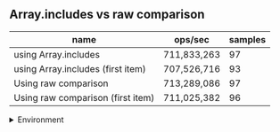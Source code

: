 ## Array.includes vs raw comparison

|name|ops/sec|samples|
|-|-|-|
|using Array.includes|711,833,263|97|
|using Array.includes (first item)|707,526,716|93|
|Using raw comparison|713,289,086|97|
|Using raw comparison (first item)|711,025,382|96|


<details>
<summary>Environment</summary>

* __Machine:__ linux x64 | 2 vCPUs | 6.8GB Mem
* __Run:__ Tue Oct 10 2023 20:56:33 GMT+0000 (Coordinated Universal Time)
</details>

<!--
{"environment":{"platform":"linux","arch":"x64","cpus":2,"totalMemory":6.759757995605469},"benchmarks":"[{\"timeStamp\":1696971377249,\"currentTarget\":{\"0\":{\"name\":\"using Array.includes\",\"options\":{\"async\":false,\"defer\":false,\"delay\":0.005,\"initCount\":1,\"maxTime\":5,\"minSamples\":5,\"minTime\":0.05},\"async\":false,\"defer\":false,\"delay\":0.005,\"initCount\":1,\"maxTime\":5,\"minSamples\":5,\"minTime\":0.05,\"id\":1,\"stats\":{\"moe\":2.7387790373861064e-12,\"rme\":0.19495540181044133,\"sem\":1.39733624356434e-12,\"deviation\":1.3762165964161112e-11,\"mean\":1.4048233657301125e-9,\"sample\":[1.409218005340921e-9,1.394622671756589e-9,1.390132881954268e-9,1.3968661766471606e-9,1.3885156718637645e-9,1.4009724901684995e-9,1.390932689653634e-9,1.4022046137007463e-9,1.4356929165883558e-9,1.3914960000384051e-9,1.3954697524384055e-9,1.3877026179586514e-9,1.4033284595422851e-9,1.3946677704960276e-9,1.4168980517258234e-9,1.4400079573835439e-9,1.4720255206798596e-9,1.4315720652548738e-9,1.4251230493262044e-9,1.4008115720935592e-9,1.3966268974159897e-9,1.4148529020377433e-9,1.4213352171024585e-9,1.396818395197532e-9,1.4128881975124935e-9,1.399807020406904e-9,1.393294181134147e-9,1.411939172135194e-9,1.3970181900138054e-9,1.4027318500214682e-9,1.400592325031979e-9,1.3918928147429483e-9,1.4087146780454995e-9,1.3947676679041643e-9,1.4092641137902516e-9,1.399568376598577e-9,1.3920315611431383e-9,1.4089588717098338e-9,1.3979200416150402e-9,1.3917790426947925e-9,1.4315665153988664e-9,1.3914987749664088e-9,1.4001233621993368e-9,1.4012167115821137e-9,1.3939573889270549e-9,1.4017578225428547e-9,1.4140037463193009e-9,1.390927139797626e-9,1.3999263423110671e-9,1.3944457762557236e-9,1.3982336084794698e-9,1.4022850588635765e-9,1.4010252415498517e-9,1.412563558685329e-9,1.3940295370551537e-9,1.3994240803423795e-9,1.412161194124778e-9,1.3925754470318828e-9,1.3943653033436133e-9,1.4247734083977256e-9,1.3964604294850418e-9,1.4121389669514676e-9,1.4036836503267715e-9,1.3934495771023596e-9,1.4104006688020478e-9,1.4131117457124795e-9,1.413533534769057e-9,1.4025141291702902e-9,1.3962260035672811e-9,1.4107724536559967e-9,1.4002747067726641e-9,1.392976507376272e-9,1.4049921676269628e-9,1.4077366269212803e-9,1.407686678217212e-9,1.3968170909813702e-9,1.4058690726254434e-9,1.4021644882418115e-9,1.4098539247374591e-9,1.396073382527072e-9,1.3939949614522264e-9,1.4105088077463557e-9,1.394389001228766e-9,1.3948801634854384e-9,1.4474104385743186e-9,1.3947636165092788e-9,1.4080557436417173e-9,1.3984127023328348e-9,1.3913947984141066e-9,1.4076478292251587e-9,1.3981296596764472e-9,1.4154482628409586e-9,1.4026861469572455e-9,1.4033271830754031e-9,1.4281909542286448e-9,1.4165083130876899e-9,1.4234596187343271e-9],\"variance\":1.8939721202511455e-22},\"times\":{\"cycle\":0.05062557889093846,\"elapsed\":5.479,\"period\":1.4048233657301125e-9,\"timeStamp\":1696971371770},\"running\":false,\"count\":36036971,\"cycles\":8,\"hz\":711833262.7392495},\"1\":{\"name\":\"using Array.includes (first item)\",\"options\":{\"async\":false,\"defer\":false,\"delay\":0.005,\"initCount\":1,\"maxTime\":5,\"minSamples\":5,\"minTime\":0.05},\"async\":false,\"defer\":false,\"delay\":0.005,\"initCount\":1,\"maxTime\":5,\"minSamples\":5,\"minTime\":0.05,\"id\":2,\"stats\":{\"moe\":1.0571566925189175e-11,\"rme\":0.74796660263424,\"sem\":5.393656594484273e-12,\"deviation\":5.2014540521932924e-11,\"mean\":1.413374191836575e-9,\"sample\":[1.419227234661876e-9,1.42159055920118e-9,1.4719681428764162e-9,1.4228566295510008e-9,1.4180239140008911e-9,1.5164972606637104e-9,1.4034055160288772e-9,1.409217298076834e-9,1.4088292671924674e-9,1.410451091695207e-9,1.881832495042215e-9,1.4378071713444566e-9,1.4171003181401046e-9,1.401482221592237e-9,1.4164500286977507e-9,1.4168014405403548e-9,1.398166601228377e-9,1.4539734846225319e-9,1.4314064357533062e-9,1.4111875798823316e-9,1.4126739897871648e-9,1.4144393037343665e-9,1.4001661990331865e-9,1.4062680929620276e-9,1.4191830707895605e-9,1.4195121725397844e-9,1.401092095754582e-9,1.4105405593156892e-9,1.4176771116662792e-9,1.4132066432427429e-9,1.404784471818742e-9,1.4127412360379854e-9,1.4091863279639065e-9,1.3969137019160026e-9,1.3968886675479877e-9,1.4082099597953612e-9,1.3992502985626546e-9,1.3923434555071688e-9,1.4015701778146655e-9,1.396952644266248e-9,1.4127440176344313e-9,1.4003990978948933e-9,1.3956758636815241e-9,1.408782996479222e-9,1.4010611456650294e-9,1.3954255200013753e-9,1.414268360302858e-9,1.4053476692363612e-9,1.3966327606749466e-9,1.391589642870276e-9,1.4067996625812248e-9,1.402137651305634e-9,1.393970717244101e-9,1.4316925864168304e-9,1.4002683628619267e-9,1.3932920077112528e-9,1.4126578159605666e-9,1.404332330901606e-9,1.396952644266248e-9,1.3925381672583958e-9,1.4099262326185687e-9,1.4030333253612778e-9,1.3953782328617916e-9,1.3959707129048105e-9,1.4101932658773942e-9,1.4020653019820712e-9,1.412582712856522e-9,1.4092057713230648e-9,1.3998507975217776e-9,1.3925885203673311e-9,1.3972372796782715e-9,1.4053698212130927e-9,1.397940697742342e-9,1.392496770185061e-9,1.4096237489063308e-9,1.3988943435762401e-9,1.393825785476786e-9,1.4113253255442434e-9,1.4187432999776936e-9,1.394292877313797e-9,1.391006496997225e-9,1.4069657183228813e-9,1.3993447813650151e-9,1.3951742351253007e-9,1.392057481433586e-9,1.4073355271636007e-9,1.3998646990645458e-9,1.3966589476960291e-9,1.4182873293748969e-9,1.4030204048790968e-9,1.4135412592645788e-9,1.409668233843189e-9,1.4018860111861268e-9],\"variance\":2.705512425707802e-21},\"times\":{\"cycle\":0.050835156047224404,\"elapsed\":5.551,\"period\":1.413374191836575e-9,\"timeStamp\":1696971377265},\"running\":false,\"count\":35967231,\"cycles\":9,\"hz\":707526715.6962688},\"2\":{\"name\":\"Using raw comparison\",\"options\":{\"async\":false,\"defer\":false,\"delay\":0.005,\"initCount\":1,\"maxTime\":5,\"minSamples\":5,\"minTime\":0.05},\"async\":false,\"defer\":false,\"delay\":0.005,\"initCount\":1,\"maxTime\":5,\"minSamples\":5,\"minTime\":0.05,\"id\":3,\"stats\":{\"moe\":2.3161047876552552e-12,\"rme\":0.16520522671622803,\"sem\":1.1816861161506404e-12,\"deviation\":1.1638258524324373e-11,\"mean\":1.401956120694422e-9,\"sample\":[1.409534058600818e-9,1.3985891333085434e-9,1.397468806544532e-9,1.4323190864093855e-9,1.3946526442158001e-9,1.3989588967400102e-9,1.393187573724729e-9,1.4037347969156153e-9,1.4073050253355086e-9,1.398053155640798e-9,1.39334102791176e-9,1.391887077289314e-9,1.407519082806548e-9,1.3995905052779345e-9,1.39360790475877e-9,1.461693136772605e-9,1.414285634063805e-9,1.4081417954495717e-9,1.400032520055795e-9,1.3940916468436475e-9,1.410722050675522e-9,1.4035807642955195e-9,1.3969648525222052e-9,1.3914997335183245e-9,1.40990480128734e-9,1.4036558178107607e-9,1.3904656628638903e-9,1.3928785221885014e-9,1.4292939318315608e-9,1.4092857985239523e-9,1.400968622232883e-9,1.3951440839882387e-9,1.3902199421492114e-9,1.4082881708664603e-9,1.3936546312587443e-9,1.3956915412312195e-9,1.3926069846663064e-9,1.3954497830456486e-9,1.3964084792987746e-9,1.3900837517046732e-9,1.432583840349341e-9,1.3966669104626607e-9,1.3895891478029515e-9,1.404672857825179e-9,1.4005740284127558e-9,1.3937907661266882e-9,1.3894696303367286e-9,1.389961483197028e-9,1.4037558162295438e-9,1.3947467391266893e-9,1.3901504714062313e-9,1.408529929052031e-9,1.3989483852387232e-9,1.426273034692133e-9,1.4045227732320446e-9,1.3960889138810659e-9,1.3907868234119294e-9,1.408702216494622e-9,1.3991567974676637e-9,1.3927153590253554e-9,1.4111921034996248e-9,1.4026081595555117e-9,1.3961222598376963e-9,1.3894168325720636e-9,1.4089578688287889e-9,1.4005851437316327e-9,1.4101778028638175e-9,1.4003683950135345e-9,1.3931516352912708e-9,1.4107613571048507e-9,1.4021357585032467e-9,1.394985690694244e-9,1.3944493765584373e-9,1.4069070647077177e-9,1.3986343496921557e-9,1.3915732322224646e-9,1.4093802509461081e-9,1.4055454103570095e-9,1.4405453264363519e-9,1.4017272427462264e-9,1.3939769755061721e-9,1.4125342782540011e-9,1.401102006059405e-9,1.3935379204105378e-9,1.4117089658273973e-9,1.399256835337555e-9,1.398853877239973e-9,1.4074739459704357e-9,1.3971615699409765e-9,1.390133798427916e-9,1.408838379150863e-9,1.3941965030539894e-9,1.396533554424436e-9,1.4072933220386874e-9,1.396994812369527e-9,1.3982897748069742e-9,1.4061845689807242e-9],\"variance\":1.3544906147900892e-22},\"times\":{\"cycle\":0.050451314486986365,\"elapsed\":5.555,\"period\":1.401956120694422e-9,\"timeStamp\":1696971382816},\"running\":false,\"count\":35986372,\"cycles\":10,\"hz\":713289086.0412068},\"3\":{\"name\":\"Using raw comparison (first item)\",\"options\":{\"async\":false,\"defer\":false,\"delay\":0.005,\"initCount\":1,\"maxTime\":5,\"minSamples\":5,\"minTime\":0.05},\"async\":false,\"defer\":false,\"delay\":0.005,\"initCount\":1,\"maxTime\":5,\"minSamples\":5,\"minTime\":0.05,\"id\":4,\"stats\":{\"moe\":2.451207384404344e-12,\"rme\":0.17428706668984334,\"sem\":1.250616012451196e-12,\"deviation\":1.2253484378638416e-11,\"mean\":1.4064195530735784e-9,\"sample\":[1.4065283023595744e-9,1.4070283276698445e-9,1.4480751063326926e-9,1.4031752985371572e-9,1.398131650261229e-9,1.4103016633218353e-9,1.4021727011984521e-9,1.3969388014755357e-9,1.4114641156122764e-9,1.4024925146276406e-9,1.3950755128173575e-9,1.4114835825166619e-9,1.432588793765251e-9,1.3917493975340715e-9,1.4076040509515632e-9,1.3995835472954698e-9,1.3961406305858718e-9,1.4097454382438182e-9,1.4020030610316653e-9,1.3952757438338928e-9,1.4104685067558557e-9,1.4004325384100456e-9,1.3951768876766963e-9,1.410888199526629e-9,1.448883721729102e-9,1.4094957733622352e-9,1.3996292829659764e-9,1.393389837470702e-9,1.4065914137879455e-9,1.4011940219029546e-9,1.392733937239575e-9,1.4106908458172546e-9,1.402881047323702e-9,1.3945876891639891e-9,1.3910329878351074e-9,1.4076725374739981e-9,1.4000267418306098e-9,1.3961162980034898e-9,1.412450131432957e-9,1.4023307581467394e-9,1.4174000381645e-9,1.40557696402793e-9,1.3970640460450857e-9,1.4124306767650846e-9,1.40504612951884e-9,1.4134840080684622e-9,1.4045208256939023e-9,1.4087092211401537e-9,1.4080143837808991e-9,1.3971974216895424e-9,1.4649285143787505e-9,1.412086051219916e-9,1.405096044638124e-9,1.394592830754784e-9,1.414734276195474e-9,1.4026555121382954e-9,1.3989507319429693e-9,1.4076165358229081e-9,1.403875625530105e-9,1.394923532316232e-9,1.4121828798811554e-9,1.4035337514308214e-9,1.3966411571503047e-9,1.4242810986062064e-9,1.4034504020751793e-9,1.4226552164273438e-9,1.4043286413677053e-9,1.407319157328287e-9,1.4150650055493051e-9,1.3989646281343068e-9,1.402019038782658e-9,1.4051263105428571e-9,1.416896551359962e-9,1.3980752440963284e-9,1.401179708825877e-9,1.4140283218831495e-9,1.4136698001466437e-9,1.4036782718207306e-9,1.3944538688414094e-9,1.4117576564262299e-9,1.402499874795316e-9,1.39547387707796e-9,1.4114074724045262e-9,1.4019996119071683e-9,1.394414931713282e-9,1.411777111094102e-9,1.4048900474977378e-9,1.3934144059369865e-9,1.4067271517849297e-9,1.4182917567626232e-9,1.398342050970007e-9,1.3984838199140315e-9,1.4406093735591387e-9,1.398194779134213e-9,1.413022237630319e-9,1.3942871145453603e-9],\"variance\":1.501478794175357e-22},\"times\":{\"cycle\":0.05060449726554378,\"elapsed\":5.479,\"period\":1.4064195530735784e-9,\"timeStamp\":1696971388372},\"running\":false,\"count\":35981082,\"cycles\":6,\"hz\":711025382.0167729},\"options\":{},\"events\":{\"start\":[null],\"cycle\":[null,null],\"complete\":[null,null]},\"length\":4,\"running\":false},\"type\":\"cycle\",\"target\":{\"name\":\"using Array.includes\",\"options\":{\"async\":false,\"defer\":false,\"delay\":0.005,\"initCount\":1,\"maxTime\":5,\"minSamples\":5,\"minTime\":0.05},\"async\":false,\"defer\":false,\"delay\":0.005,\"initCount\":1,\"maxTime\":5,\"minSamples\":5,\"minTime\":0.05,\"id\":1,\"stats\":{\"moe\":2.7387790373861064e-12,\"rme\":0.19495540181044133,\"sem\":1.39733624356434e-12,\"deviation\":1.3762165964161112e-11,\"mean\":1.4048233657301125e-9,\"sample\":[1.409218005340921e-9,1.394622671756589e-9,1.390132881954268e-9,1.3968661766471606e-9,1.3885156718637645e-9,1.4009724901684995e-9,1.390932689653634e-9,1.4022046137007463e-9,1.4356929165883558e-9,1.3914960000384051e-9,1.3954697524384055e-9,1.3877026179586514e-9,1.4033284595422851e-9,1.3946677704960276e-9,1.4168980517258234e-9,1.4400079573835439e-9,1.4720255206798596e-9,1.4315720652548738e-9,1.4251230493262044e-9,1.4008115720935592e-9,1.3966268974159897e-9,1.4148529020377433e-9,1.4213352171024585e-9,1.396818395197532e-9,1.4128881975124935e-9,1.399807020406904e-9,1.393294181134147e-9,1.411939172135194e-9,1.3970181900138054e-9,1.4027318500214682e-9,1.400592325031979e-9,1.3918928147429483e-9,1.4087146780454995e-9,1.3947676679041643e-9,1.4092641137902516e-9,1.399568376598577e-9,1.3920315611431383e-9,1.4089588717098338e-9,1.3979200416150402e-9,1.3917790426947925e-9,1.4315665153988664e-9,1.3914987749664088e-9,1.4001233621993368e-9,1.4012167115821137e-9,1.3939573889270549e-9,1.4017578225428547e-9,1.4140037463193009e-9,1.390927139797626e-9,1.3999263423110671e-9,1.3944457762557236e-9,1.3982336084794698e-9,1.4022850588635765e-9,1.4010252415498517e-9,1.412563558685329e-9,1.3940295370551537e-9,1.3994240803423795e-9,1.412161194124778e-9,1.3925754470318828e-9,1.3943653033436133e-9,1.4247734083977256e-9,1.3964604294850418e-9,1.4121389669514676e-9,1.4036836503267715e-9,1.3934495771023596e-9,1.4104006688020478e-9,1.4131117457124795e-9,1.413533534769057e-9,1.4025141291702902e-9,1.3962260035672811e-9,1.4107724536559967e-9,1.4002747067726641e-9,1.392976507376272e-9,1.4049921676269628e-9,1.4077366269212803e-9,1.407686678217212e-9,1.3968170909813702e-9,1.4058690726254434e-9,1.4021644882418115e-9,1.4098539247374591e-9,1.396073382527072e-9,1.3939949614522264e-9,1.4105088077463557e-9,1.394389001228766e-9,1.3948801634854384e-9,1.4474104385743186e-9,1.3947636165092788e-9,1.4080557436417173e-9,1.3984127023328348e-9,1.3913947984141066e-9,1.4076478292251587e-9,1.3981296596764472e-9,1.4154482628409586e-9,1.4026861469572455e-9,1.4033271830754031e-9,1.4281909542286448e-9,1.4165083130876899e-9,1.4234596187343271e-9],\"variance\":1.8939721202511455e-22},\"times\":{\"cycle\":0.05062557889093846,\"elapsed\":5.479,\"period\":1.4048233657301125e-9,\"timeStamp\":1696971371770},\"running\":false,\"count\":36036971,\"cycles\":8,\"hz\":711833262.7392495},\"aborted\":false},{\"timeStamp\":1696971382816,\"currentTarget\":{\"0\":{\"name\":\"using Array.includes\",\"options\":{\"async\":false,\"defer\":false,\"delay\":0.005,\"initCount\":1,\"maxTime\":5,\"minSamples\":5,\"minTime\":0.05},\"async\":false,\"defer\":false,\"delay\":0.005,\"initCount\":1,\"maxTime\":5,\"minSamples\":5,\"minTime\":0.05,\"id\":1,\"stats\":{\"moe\":2.7387790373861064e-12,\"rme\":0.19495540181044133,\"sem\":1.39733624356434e-12,\"deviation\":1.3762165964161112e-11,\"mean\":1.4048233657301125e-9,\"sample\":[1.409218005340921e-9,1.394622671756589e-9,1.390132881954268e-9,1.3968661766471606e-9,1.3885156718637645e-9,1.4009724901684995e-9,1.390932689653634e-9,1.4022046137007463e-9,1.4356929165883558e-9,1.3914960000384051e-9,1.3954697524384055e-9,1.3877026179586514e-9,1.4033284595422851e-9,1.3946677704960276e-9,1.4168980517258234e-9,1.4400079573835439e-9,1.4720255206798596e-9,1.4315720652548738e-9,1.4251230493262044e-9,1.4008115720935592e-9,1.3966268974159897e-9,1.4148529020377433e-9,1.4213352171024585e-9,1.396818395197532e-9,1.4128881975124935e-9,1.399807020406904e-9,1.393294181134147e-9,1.411939172135194e-9,1.3970181900138054e-9,1.4027318500214682e-9,1.400592325031979e-9,1.3918928147429483e-9,1.4087146780454995e-9,1.3947676679041643e-9,1.4092641137902516e-9,1.399568376598577e-9,1.3920315611431383e-9,1.4089588717098338e-9,1.3979200416150402e-9,1.3917790426947925e-9,1.4315665153988664e-9,1.3914987749664088e-9,1.4001233621993368e-9,1.4012167115821137e-9,1.3939573889270549e-9,1.4017578225428547e-9,1.4140037463193009e-9,1.390927139797626e-9,1.3999263423110671e-9,1.3944457762557236e-9,1.3982336084794698e-9,1.4022850588635765e-9,1.4010252415498517e-9,1.412563558685329e-9,1.3940295370551537e-9,1.3994240803423795e-9,1.412161194124778e-9,1.3925754470318828e-9,1.3943653033436133e-9,1.4247734083977256e-9,1.3964604294850418e-9,1.4121389669514676e-9,1.4036836503267715e-9,1.3934495771023596e-9,1.4104006688020478e-9,1.4131117457124795e-9,1.413533534769057e-9,1.4025141291702902e-9,1.3962260035672811e-9,1.4107724536559967e-9,1.4002747067726641e-9,1.392976507376272e-9,1.4049921676269628e-9,1.4077366269212803e-9,1.407686678217212e-9,1.3968170909813702e-9,1.4058690726254434e-9,1.4021644882418115e-9,1.4098539247374591e-9,1.396073382527072e-9,1.3939949614522264e-9,1.4105088077463557e-9,1.394389001228766e-9,1.3948801634854384e-9,1.4474104385743186e-9,1.3947636165092788e-9,1.4080557436417173e-9,1.3984127023328348e-9,1.3913947984141066e-9,1.4076478292251587e-9,1.3981296596764472e-9,1.4154482628409586e-9,1.4026861469572455e-9,1.4033271830754031e-9,1.4281909542286448e-9,1.4165083130876899e-9,1.4234596187343271e-9],\"variance\":1.8939721202511455e-22},\"times\":{\"cycle\":0.05062557889093846,\"elapsed\":5.479,\"period\":1.4048233657301125e-9,\"timeStamp\":1696971371770},\"running\":false,\"count\":36036971,\"cycles\":8,\"hz\":711833262.7392495},\"1\":{\"name\":\"using Array.includes (first item)\",\"options\":{\"async\":false,\"defer\":false,\"delay\":0.005,\"initCount\":1,\"maxTime\":5,\"minSamples\":5,\"minTime\":0.05},\"async\":false,\"defer\":false,\"delay\":0.005,\"initCount\":1,\"maxTime\":5,\"minSamples\":5,\"minTime\":0.05,\"id\":2,\"stats\":{\"moe\":1.0571566925189175e-11,\"rme\":0.74796660263424,\"sem\":5.393656594484273e-12,\"deviation\":5.2014540521932924e-11,\"mean\":1.413374191836575e-9,\"sample\":[1.419227234661876e-9,1.42159055920118e-9,1.4719681428764162e-9,1.4228566295510008e-9,1.4180239140008911e-9,1.5164972606637104e-9,1.4034055160288772e-9,1.409217298076834e-9,1.4088292671924674e-9,1.410451091695207e-9,1.881832495042215e-9,1.4378071713444566e-9,1.4171003181401046e-9,1.401482221592237e-9,1.4164500286977507e-9,1.4168014405403548e-9,1.398166601228377e-9,1.4539734846225319e-9,1.4314064357533062e-9,1.4111875798823316e-9,1.4126739897871648e-9,1.4144393037343665e-9,1.4001661990331865e-9,1.4062680929620276e-9,1.4191830707895605e-9,1.4195121725397844e-9,1.401092095754582e-9,1.4105405593156892e-9,1.4176771116662792e-9,1.4132066432427429e-9,1.404784471818742e-9,1.4127412360379854e-9,1.4091863279639065e-9,1.3969137019160026e-9,1.3968886675479877e-9,1.4082099597953612e-9,1.3992502985626546e-9,1.3923434555071688e-9,1.4015701778146655e-9,1.396952644266248e-9,1.4127440176344313e-9,1.4003990978948933e-9,1.3956758636815241e-9,1.408782996479222e-9,1.4010611456650294e-9,1.3954255200013753e-9,1.414268360302858e-9,1.4053476692363612e-9,1.3966327606749466e-9,1.391589642870276e-9,1.4067996625812248e-9,1.402137651305634e-9,1.393970717244101e-9,1.4316925864168304e-9,1.4002683628619267e-9,1.3932920077112528e-9,1.4126578159605666e-9,1.404332330901606e-9,1.396952644266248e-9,1.3925381672583958e-9,1.4099262326185687e-9,1.4030333253612778e-9,1.3953782328617916e-9,1.3959707129048105e-9,1.4101932658773942e-9,1.4020653019820712e-9,1.412582712856522e-9,1.4092057713230648e-9,1.3998507975217776e-9,1.3925885203673311e-9,1.3972372796782715e-9,1.4053698212130927e-9,1.397940697742342e-9,1.392496770185061e-9,1.4096237489063308e-9,1.3988943435762401e-9,1.393825785476786e-9,1.4113253255442434e-9,1.4187432999776936e-9,1.394292877313797e-9,1.391006496997225e-9,1.4069657183228813e-9,1.3993447813650151e-9,1.3951742351253007e-9,1.392057481433586e-9,1.4073355271636007e-9,1.3998646990645458e-9,1.3966589476960291e-9,1.4182873293748969e-9,1.4030204048790968e-9,1.4135412592645788e-9,1.409668233843189e-9,1.4018860111861268e-9],\"variance\":2.705512425707802e-21},\"times\":{\"cycle\":0.050835156047224404,\"elapsed\":5.551,\"period\":1.413374191836575e-9,\"timeStamp\":1696971377265},\"running\":false,\"count\":35967231,\"cycles\":9,\"hz\":707526715.6962688},\"2\":{\"name\":\"Using raw comparison\",\"options\":{\"async\":false,\"defer\":false,\"delay\":0.005,\"initCount\":1,\"maxTime\":5,\"minSamples\":5,\"minTime\":0.05},\"async\":false,\"defer\":false,\"delay\":0.005,\"initCount\":1,\"maxTime\":5,\"minSamples\":5,\"minTime\":0.05,\"id\":3,\"stats\":{\"moe\":2.3161047876552552e-12,\"rme\":0.16520522671622803,\"sem\":1.1816861161506404e-12,\"deviation\":1.1638258524324373e-11,\"mean\":1.401956120694422e-9,\"sample\":[1.409534058600818e-9,1.3985891333085434e-9,1.397468806544532e-9,1.4323190864093855e-9,1.3946526442158001e-9,1.3989588967400102e-9,1.393187573724729e-9,1.4037347969156153e-9,1.4073050253355086e-9,1.398053155640798e-9,1.39334102791176e-9,1.391887077289314e-9,1.407519082806548e-9,1.3995905052779345e-9,1.39360790475877e-9,1.461693136772605e-9,1.414285634063805e-9,1.4081417954495717e-9,1.400032520055795e-9,1.3940916468436475e-9,1.410722050675522e-9,1.4035807642955195e-9,1.3969648525222052e-9,1.3914997335183245e-9,1.40990480128734e-9,1.4036558178107607e-9,1.3904656628638903e-9,1.3928785221885014e-9,1.4292939318315608e-9,1.4092857985239523e-9,1.400968622232883e-9,1.3951440839882387e-9,1.3902199421492114e-9,1.4082881708664603e-9,1.3936546312587443e-9,1.3956915412312195e-9,1.3926069846663064e-9,1.3954497830456486e-9,1.3964084792987746e-9,1.3900837517046732e-9,1.432583840349341e-9,1.3966669104626607e-9,1.3895891478029515e-9,1.404672857825179e-9,1.4005740284127558e-9,1.3937907661266882e-9,1.3894696303367286e-9,1.389961483197028e-9,1.4037558162295438e-9,1.3947467391266893e-9,1.3901504714062313e-9,1.408529929052031e-9,1.3989483852387232e-9,1.426273034692133e-9,1.4045227732320446e-9,1.3960889138810659e-9,1.3907868234119294e-9,1.408702216494622e-9,1.3991567974676637e-9,1.3927153590253554e-9,1.4111921034996248e-9,1.4026081595555117e-9,1.3961222598376963e-9,1.3894168325720636e-9,1.4089578688287889e-9,1.4005851437316327e-9,1.4101778028638175e-9,1.4003683950135345e-9,1.3931516352912708e-9,1.4107613571048507e-9,1.4021357585032467e-9,1.394985690694244e-9,1.3944493765584373e-9,1.4069070647077177e-9,1.3986343496921557e-9,1.3915732322224646e-9,1.4093802509461081e-9,1.4055454103570095e-9,1.4405453264363519e-9,1.4017272427462264e-9,1.3939769755061721e-9,1.4125342782540011e-9,1.401102006059405e-9,1.3935379204105378e-9,1.4117089658273973e-9,1.399256835337555e-9,1.398853877239973e-9,1.4074739459704357e-9,1.3971615699409765e-9,1.390133798427916e-9,1.408838379150863e-9,1.3941965030539894e-9,1.396533554424436e-9,1.4072933220386874e-9,1.396994812369527e-9,1.3982897748069742e-9,1.4061845689807242e-9],\"variance\":1.3544906147900892e-22},\"times\":{\"cycle\":0.050451314486986365,\"elapsed\":5.555,\"period\":1.401956120694422e-9,\"timeStamp\":1696971382816},\"running\":false,\"count\":35986372,\"cycles\":10,\"hz\":713289086.0412068},\"3\":{\"name\":\"Using raw comparison (first item)\",\"options\":{\"async\":false,\"defer\":false,\"delay\":0.005,\"initCount\":1,\"maxTime\":5,\"minSamples\":5,\"minTime\":0.05},\"async\":false,\"defer\":false,\"delay\":0.005,\"initCount\":1,\"maxTime\":5,\"minSamples\":5,\"minTime\":0.05,\"id\":4,\"stats\":{\"moe\":2.451207384404344e-12,\"rme\":0.17428706668984334,\"sem\":1.250616012451196e-12,\"deviation\":1.2253484378638416e-11,\"mean\":1.4064195530735784e-9,\"sample\":[1.4065283023595744e-9,1.4070283276698445e-9,1.4480751063326926e-9,1.4031752985371572e-9,1.398131650261229e-9,1.4103016633218353e-9,1.4021727011984521e-9,1.3969388014755357e-9,1.4114641156122764e-9,1.4024925146276406e-9,1.3950755128173575e-9,1.4114835825166619e-9,1.432588793765251e-9,1.3917493975340715e-9,1.4076040509515632e-9,1.3995835472954698e-9,1.3961406305858718e-9,1.4097454382438182e-9,1.4020030610316653e-9,1.3952757438338928e-9,1.4104685067558557e-9,1.4004325384100456e-9,1.3951768876766963e-9,1.410888199526629e-9,1.448883721729102e-9,1.4094957733622352e-9,1.3996292829659764e-9,1.393389837470702e-9,1.4065914137879455e-9,1.4011940219029546e-9,1.392733937239575e-9,1.4106908458172546e-9,1.402881047323702e-9,1.3945876891639891e-9,1.3910329878351074e-9,1.4076725374739981e-9,1.4000267418306098e-9,1.3961162980034898e-9,1.412450131432957e-9,1.4023307581467394e-9,1.4174000381645e-9,1.40557696402793e-9,1.3970640460450857e-9,1.4124306767650846e-9,1.40504612951884e-9,1.4134840080684622e-9,1.4045208256939023e-9,1.4087092211401537e-9,1.4080143837808991e-9,1.3971974216895424e-9,1.4649285143787505e-9,1.412086051219916e-9,1.405096044638124e-9,1.394592830754784e-9,1.414734276195474e-9,1.4026555121382954e-9,1.3989507319429693e-9,1.4076165358229081e-9,1.403875625530105e-9,1.394923532316232e-9,1.4121828798811554e-9,1.4035337514308214e-9,1.3966411571503047e-9,1.4242810986062064e-9,1.4034504020751793e-9,1.4226552164273438e-9,1.4043286413677053e-9,1.407319157328287e-9,1.4150650055493051e-9,1.3989646281343068e-9,1.402019038782658e-9,1.4051263105428571e-9,1.416896551359962e-9,1.3980752440963284e-9,1.401179708825877e-9,1.4140283218831495e-9,1.4136698001466437e-9,1.4036782718207306e-9,1.3944538688414094e-9,1.4117576564262299e-9,1.402499874795316e-9,1.39547387707796e-9,1.4114074724045262e-9,1.4019996119071683e-9,1.394414931713282e-9,1.411777111094102e-9,1.4048900474977378e-9,1.3934144059369865e-9,1.4067271517849297e-9,1.4182917567626232e-9,1.398342050970007e-9,1.3984838199140315e-9,1.4406093735591387e-9,1.398194779134213e-9,1.413022237630319e-9,1.3942871145453603e-9],\"variance\":1.501478794175357e-22},\"times\":{\"cycle\":0.05060449726554378,\"elapsed\":5.479,\"period\":1.4064195530735784e-9,\"timeStamp\":1696971388372},\"running\":false,\"count\":35981082,\"cycles\":6,\"hz\":711025382.0167729},\"options\":{},\"events\":{\"start\":[null],\"cycle\":[null,null],\"complete\":[null,null]},\"length\":4,\"running\":false},\"type\":\"cycle\",\"target\":{\"name\":\"using Array.includes (first item)\",\"options\":{\"async\":false,\"defer\":false,\"delay\":0.005,\"initCount\":1,\"maxTime\":5,\"minSamples\":5,\"minTime\":0.05},\"async\":false,\"defer\":false,\"delay\":0.005,\"initCount\":1,\"maxTime\":5,\"minSamples\":5,\"minTime\":0.05,\"id\":2,\"stats\":{\"moe\":1.0571566925189175e-11,\"rme\":0.74796660263424,\"sem\":5.393656594484273e-12,\"deviation\":5.2014540521932924e-11,\"mean\":1.413374191836575e-9,\"sample\":[1.419227234661876e-9,1.42159055920118e-9,1.4719681428764162e-9,1.4228566295510008e-9,1.4180239140008911e-9,1.5164972606637104e-9,1.4034055160288772e-9,1.409217298076834e-9,1.4088292671924674e-9,1.410451091695207e-9,1.881832495042215e-9,1.4378071713444566e-9,1.4171003181401046e-9,1.401482221592237e-9,1.4164500286977507e-9,1.4168014405403548e-9,1.398166601228377e-9,1.4539734846225319e-9,1.4314064357533062e-9,1.4111875798823316e-9,1.4126739897871648e-9,1.4144393037343665e-9,1.4001661990331865e-9,1.4062680929620276e-9,1.4191830707895605e-9,1.4195121725397844e-9,1.401092095754582e-9,1.4105405593156892e-9,1.4176771116662792e-9,1.4132066432427429e-9,1.404784471818742e-9,1.4127412360379854e-9,1.4091863279639065e-9,1.3969137019160026e-9,1.3968886675479877e-9,1.4082099597953612e-9,1.3992502985626546e-9,1.3923434555071688e-9,1.4015701778146655e-9,1.396952644266248e-9,1.4127440176344313e-9,1.4003990978948933e-9,1.3956758636815241e-9,1.408782996479222e-9,1.4010611456650294e-9,1.3954255200013753e-9,1.414268360302858e-9,1.4053476692363612e-9,1.3966327606749466e-9,1.391589642870276e-9,1.4067996625812248e-9,1.402137651305634e-9,1.393970717244101e-9,1.4316925864168304e-9,1.4002683628619267e-9,1.3932920077112528e-9,1.4126578159605666e-9,1.404332330901606e-9,1.396952644266248e-9,1.3925381672583958e-9,1.4099262326185687e-9,1.4030333253612778e-9,1.3953782328617916e-9,1.3959707129048105e-9,1.4101932658773942e-9,1.4020653019820712e-9,1.412582712856522e-9,1.4092057713230648e-9,1.3998507975217776e-9,1.3925885203673311e-9,1.3972372796782715e-9,1.4053698212130927e-9,1.397940697742342e-9,1.392496770185061e-9,1.4096237489063308e-9,1.3988943435762401e-9,1.393825785476786e-9,1.4113253255442434e-9,1.4187432999776936e-9,1.394292877313797e-9,1.391006496997225e-9,1.4069657183228813e-9,1.3993447813650151e-9,1.3951742351253007e-9,1.392057481433586e-9,1.4073355271636007e-9,1.3998646990645458e-9,1.3966589476960291e-9,1.4182873293748969e-9,1.4030204048790968e-9,1.4135412592645788e-9,1.409668233843189e-9,1.4018860111861268e-9],\"variance\":2.705512425707802e-21},\"times\":{\"cycle\":0.050835156047224404,\"elapsed\":5.551,\"period\":1.413374191836575e-9,\"timeStamp\":1696971377265},\"running\":false,\"count\":35967231,\"cycles\":9,\"hz\":707526715.6962688},\"aborted\":false},{\"timeStamp\":1696971388371,\"currentTarget\":{\"0\":{\"name\":\"using Array.includes\",\"options\":{\"async\":false,\"defer\":false,\"delay\":0.005,\"initCount\":1,\"maxTime\":5,\"minSamples\":5,\"minTime\":0.05},\"async\":false,\"defer\":false,\"delay\":0.005,\"initCount\":1,\"maxTime\":5,\"minSamples\":5,\"minTime\":0.05,\"id\":1,\"stats\":{\"moe\":2.7387790373861064e-12,\"rme\":0.19495540181044133,\"sem\":1.39733624356434e-12,\"deviation\":1.3762165964161112e-11,\"mean\":1.4048233657301125e-9,\"sample\":[1.409218005340921e-9,1.394622671756589e-9,1.390132881954268e-9,1.3968661766471606e-9,1.3885156718637645e-9,1.4009724901684995e-9,1.390932689653634e-9,1.4022046137007463e-9,1.4356929165883558e-9,1.3914960000384051e-9,1.3954697524384055e-9,1.3877026179586514e-9,1.4033284595422851e-9,1.3946677704960276e-9,1.4168980517258234e-9,1.4400079573835439e-9,1.4720255206798596e-9,1.4315720652548738e-9,1.4251230493262044e-9,1.4008115720935592e-9,1.3966268974159897e-9,1.4148529020377433e-9,1.4213352171024585e-9,1.396818395197532e-9,1.4128881975124935e-9,1.399807020406904e-9,1.393294181134147e-9,1.411939172135194e-9,1.3970181900138054e-9,1.4027318500214682e-9,1.400592325031979e-9,1.3918928147429483e-9,1.4087146780454995e-9,1.3947676679041643e-9,1.4092641137902516e-9,1.399568376598577e-9,1.3920315611431383e-9,1.4089588717098338e-9,1.3979200416150402e-9,1.3917790426947925e-9,1.4315665153988664e-9,1.3914987749664088e-9,1.4001233621993368e-9,1.4012167115821137e-9,1.3939573889270549e-9,1.4017578225428547e-9,1.4140037463193009e-9,1.390927139797626e-9,1.3999263423110671e-9,1.3944457762557236e-9,1.3982336084794698e-9,1.4022850588635765e-9,1.4010252415498517e-9,1.412563558685329e-9,1.3940295370551537e-9,1.3994240803423795e-9,1.412161194124778e-9,1.3925754470318828e-9,1.3943653033436133e-9,1.4247734083977256e-9,1.3964604294850418e-9,1.4121389669514676e-9,1.4036836503267715e-9,1.3934495771023596e-9,1.4104006688020478e-9,1.4131117457124795e-9,1.413533534769057e-9,1.4025141291702902e-9,1.3962260035672811e-9,1.4107724536559967e-9,1.4002747067726641e-9,1.392976507376272e-9,1.4049921676269628e-9,1.4077366269212803e-9,1.407686678217212e-9,1.3968170909813702e-9,1.4058690726254434e-9,1.4021644882418115e-9,1.4098539247374591e-9,1.396073382527072e-9,1.3939949614522264e-9,1.4105088077463557e-9,1.394389001228766e-9,1.3948801634854384e-9,1.4474104385743186e-9,1.3947636165092788e-9,1.4080557436417173e-9,1.3984127023328348e-9,1.3913947984141066e-9,1.4076478292251587e-9,1.3981296596764472e-9,1.4154482628409586e-9,1.4026861469572455e-9,1.4033271830754031e-9,1.4281909542286448e-9,1.4165083130876899e-9,1.4234596187343271e-9],\"variance\":1.8939721202511455e-22},\"times\":{\"cycle\":0.05062557889093846,\"elapsed\":5.479,\"period\":1.4048233657301125e-9,\"timeStamp\":1696971371770},\"running\":false,\"count\":36036971,\"cycles\":8,\"hz\":711833262.7392495},\"1\":{\"name\":\"using Array.includes (first item)\",\"options\":{\"async\":false,\"defer\":false,\"delay\":0.005,\"initCount\":1,\"maxTime\":5,\"minSamples\":5,\"minTime\":0.05},\"async\":false,\"defer\":false,\"delay\":0.005,\"initCount\":1,\"maxTime\":5,\"minSamples\":5,\"minTime\":0.05,\"id\":2,\"stats\":{\"moe\":1.0571566925189175e-11,\"rme\":0.74796660263424,\"sem\":5.393656594484273e-12,\"deviation\":5.2014540521932924e-11,\"mean\":1.413374191836575e-9,\"sample\":[1.419227234661876e-9,1.42159055920118e-9,1.4719681428764162e-9,1.4228566295510008e-9,1.4180239140008911e-9,1.5164972606637104e-9,1.4034055160288772e-9,1.409217298076834e-9,1.4088292671924674e-9,1.410451091695207e-9,1.881832495042215e-9,1.4378071713444566e-9,1.4171003181401046e-9,1.401482221592237e-9,1.4164500286977507e-9,1.4168014405403548e-9,1.398166601228377e-9,1.4539734846225319e-9,1.4314064357533062e-9,1.4111875798823316e-9,1.4126739897871648e-9,1.4144393037343665e-9,1.4001661990331865e-9,1.4062680929620276e-9,1.4191830707895605e-9,1.4195121725397844e-9,1.401092095754582e-9,1.4105405593156892e-9,1.4176771116662792e-9,1.4132066432427429e-9,1.404784471818742e-9,1.4127412360379854e-9,1.4091863279639065e-9,1.3969137019160026e-9,1.3968886675479877e-9,1.4082099597953612e-9,1.3992502985626546e-9,1.3923434555071688e-9,1.4015701778146655e-9,1.396952644266248e-9,1.4127440176344313e-9,1.4003990978948933e-9,1.3956758636815241e-9,1.408782996479222e-9,1.4010611456650294e-9,1.3954255200013753e-9,1.414268360302858e-9,1.4053476692363612e-9,1.3966327606749466e-9,1.391589642870276e-9,1.4067996625812248e-9,1.402137651305634e-9,1.393970717244101e-9,1.4316925864168304e-9,1.4002683628619267e-9,1.3932920077112528e-9,1.4126578159605666e-9,1.404332330901606e-9,1.396952644266248e-9,1.3925381672583958e-9,1.4099262326185687e-9,1.4030333253612778e-9,1.3953782328617916e-9,1.3959707129048105e-9,1.4101932658773942e-9,1.4020653019820712e-9,1.412582712856522e-9,1.4092057713230648e-9,1.3998507975217776e-9,1.3925885203673311e-9,1.3972372796782715e-9,1.4053698212130927e-9,1.397940697742342e-9,1.392496770185061e-9,1.4096237489063308e-9,1.3988943435762401e-9,1.393825785476786e-9,1.4113253255442434e-9,1.4187432999776936e-9,1.394292877313797e-9,1.391006496997225e-9,1.4069657183228813e-9,1.3993447813650151e-9,1.3951742351253007e-9,1.392057481433586e-9,1.4073355271636007e-9,1.3998646990645458e-9,1.3966589476960291e-9,1.4182873293748969e-9,1.4030204048790968e-9,1.4135412592645788e-9,1.409668233843189e-9,1.4018860111861268e-9],\"variance\":2.705512425707802e-21},\"times\":{\"cycle\":0.050835156047224404,\"elapsed\":5.551,\"period\":1.413374191836575e-9,\"timeStamp\":1696971377265},\"running\":false,\"count\":35967231,\"cycles\":9,\"hz\":707526715.6962688},\"2\":{\"name\":\"Using raw comparison\",\"options\":{\"async\":false,\"defer\":false,\"delay\":0.005,\"initCount\":1,\"maxTime\":5,\"minSamples\":5,\"minTime\":0.05},\"async\":false,\"defer\":false,\"delay\":0.005,\"initCount\":1,\"maxTime\":5,\"minSamples\":5,\"minTime\":0.05,\"id\":3,\"stats\":{\"moe\":2.3161047876552552e-12,\"rme\":0.16520522671622803,\"sem\":1.1816861161506404e-12,\"deviation\":1.1638258524324373e-11,\"mean\":1.401956120694422e-9,\"sample\":[1.409534058600818e-9,1.3985891333085434e-9,1.397468806544532e-9,1.4323190864093855e-9,1.3946526442158001e-9,1.3989588967400102e-9,1.393187573724729e-9,1.4037347969156153e-9,1.4073050253355086e-9,1.398053155640798e-9,1.39334102791176e-9,1.391887077289314e-9,1.407519082806548e-9,1.3995905052779345e-9,1.39360790475877e-9,1.461693136772605e-9,1.414285634063805e-9,1.4081417954495717e-9,1.400032520055795e-9,1.3940916468436475e-9,1.410722050675522e-9,1.4035807642955195e-9,1.3969648525222052e-9,1.3914997335183245e-9,1.40990480128734e-9,1.4036558178107607e-9,1.3904656628638903e-9,1.3928785221885014e-9,1.4292939318315608e-9,1.4092857985239523e-9,1.400968622232883e-9,1.3951440839882387e-9,1.3902199421492114e-9,1.4082881708664603e-9,1.3936546312587443e-9,1.3956915412312195e-9,1.3926069846663064e-9,1.3954497830456486e-9,1.3964084792987746e-9,1.3900837517046732e-9,1.432583840349341e-9,1.3966669104626607e-9,1.3895891478029515e-9,1.404672857825179e-9,1.4005740284127558e-9,1.3937907661266882e-9,1.3894696303367286e-9,1.389961483197028e-9,1.4037558162295438e-9,1.3947467391266893e-9,1.3901504714062313e-9,1.408529929052031e-9,1.3989483852387232e-9,1.426273034692133e-9,1.4045227732320446e-9,1.3960889138810659e-9,1.3907868234119294e-9,1.408702216494622e-9,1.3991567974676637e-9,1.3927153590253554e-9,1.4111921034996248e-9,1.4026081595555117e-9,1.3961222598376963e-9,1.3894168325720636e-9,1.4089578688287889e-9,1.4005851437316327e-9,1.4101778028638175e-9,1.4003683950135345e-9,1.3931516352912708e-9,1.4107613571048507e-9,1.4021357585032467e-9,1.394985690694244e-9,1.3944493765584373e-9,1.4069070647077177e-9,1.3986343496921557e-9,1.3915732322224646e-9,1.4093802509461081e-9,1.4055454103570095e-9,1.4405453264363519e-9,1.4017272427462264e-9,1.3939769755061721e-9,1.4125342782540011e-9,1.401102006059405e-9,1.3935379204105378e-9,1.4117089658273973e-9,1.399256835337555e-9,1.398853877239973e-9,1.4074739459704357e-9,1.3971615699409765e-9,1.390133798427916e-9,1.408838379150863e-9,1.3941965030539894e-9,1.396533554424436e-9,1.4072933220386874e-9,1.396994812369527e-9,1.3982897748069742e-9,1.4061845689807242e-9],\"variance\":1.3544906147900892e-22},\"times\":{\"cycle\":0.050451314486986365,\"elapsed\":5.555,\"period\":1.401956120694422e-9,\"timeStamp\":1696971382816},\"running\":false,\"count\":35986372,\"cycles\":10,\"hz\":713289086.0412068},\"3\":{\"name\":\"Using raw comparison (first item)\",\"options\":{\"async\":false,\"defer\":false,\"delay\":0.005,\"initCount\":1,\"maxTime\":5,\"minSamples\":5,\"minTime\":0.05},\"async\":false,\"defer\":false,\"delay\":0.005,\"initCount\":1,\"maxTime\":5,\"minSamples\":5,\"minTime\":0.05,\"id\":4,\"stats\":{\"moe\":2.451207384404344e-12,\"rme\":0.17428706668984334,\"sem\":1.250616012451196e-12,\"deviation\":1.2253484378638416e-11,\"mean\":1.4064195530735784e-9,\"sample\":[1.4065283023595744e-9,1.4070283276698445e-9,1.4480751063326926e-9,1.4031752985371572e-9,1.398131650261229e-9,1.4103016633218353e-9,1.4021727011984521e-9,1.3969388014755357e-9,1.4114641156122764e-9,1.4024925146276406e-9,1.3950755128173575e-9,1.4114835825166619e-9,1.432588793765251e-9,1.3917493975340715e-9,1.4076040509515632e-9,1.3995835472954698e-9,1.3961406305858718e-9,1.4097454382438182e-9,1.4020030610316653e-9,1.3952757438338928e-9,1.4104685067558557e-9,1.4004325384100456e-9,1.3951768876766963e-9,1.410888199526629e-9,1.448883721729102e-9,1.4094957733622352e-9,1.3996292829659764e-9,1.393389837470702e-9,1.4065914137879455e-9,1.4011940219029546e-9,1.392733937239575e-9,1.4106908458172546e-9,1.402881047323702e-9,1.3945876891639891e-9,1.3910329878351074e-9,1.4076725374739981e-9,1.4000267418306098e-9,1.3961162980034898e-9,1.412450131432957e-9,1.4023307581467394e-9,1.4174000381645e-9,1.40557696402793e-9,1.3970640460450857e-9,1.4124306767650846e-9,1.40504612951884e-9,1.4134840080684622e-9,1.4045208256939023e-9,1.4087092211401537e-9,1.4080143837808991e-9,1.3971974216895424e-9,1.4649285143787505e-9,1.412086051219916e-9,1.405096044638124e-9,1.394592830754784e-9,1.414734276195474e-9,1.4026555121382954e-9,1.3989507319429693e-9,1.4076165358229081e-9,1.403875625530105e-9,1.394923532316232e-9,1.4121828798811554e-9,1.4035337514308214e-9,1.3966411571503047e-9,1.4242810986062064e-9,1.4034504020751793e-9,1.4226552164273438e-9,1.4043286413677053e-9,1.407319157328287e-9,1.4150650055493051e-9,1.3989646281343068e-9,1.402019038782658e-9,1.4051263105428571e-9,1.416896551359962e-9,1.3980752440963284e-9,1.401179708825877e-9,1.4140283218831495e-9,1.4136698001466437e-9,1.4036782718207306e-9,1.3944538688414094e-9,1.4117576564262299e-9,1.402499874795316e-9,1.39547387707796e-9,1.4114074724045262e-9,1.4019996119071683e-9,1.394414931713282e-9,1.411777111094102e-9,1.4048900474977378e-9,1.3934144059369865e-9,1.4067271517849297e-9,1.4182917567626232e-9,1.398342050970007e-9,1.3984838199140315e-9,1.4406093735591387e-9,1.398194779134213e-9,1.413022237630319e-9,1.3942871145453603e-9],\"variance\":1.501478794175357e-22},\"times\":{\"cycle\":0.05060449726554378,\"elapsed\":5.479,\"period\":1.4064195530735784e-9,\"timeStamp\":1696971388372},\"running\":false,\"count\":35981082,\"cycles\":6,\"hz\":711025382.0167729},\"options\":{},\"events\":{\"start\":[null],\"cycle\":[null,null],\"complete\":[null,null]},\"length\":4,\"running\":false},\"type\":\"cycle\",\"target\":{\"name\":\"Using raw comparison\",\"options\":{\"async\":false,\"defer\":false,\"delay\":0.005,\"initCount\":1,\"maxTime\":5,\"minSamples\":5,\"minTime\":0.05},\"async\":false,\"defer\":false,\"delay\":0.005,\"initCount\":1,\"maxTime\":5,\"minSamples\":5,\"minTime\":0.05,\"id\":3,\"stats\":{\"moe\":2.3161047876552552e-12,\"rme\":0.16520522671622803,\"sem\":1.1816861161506404e-12,\"deviation\":1.1638258524324373e-11,\"mean\":1.401956120694422e-9,\"sample\":[1.409534058600818e-9,1.3985891333085434e-9,1.397468806544532e-9,1.4323190864093855e-9,1.3946526442158001e-9,1.3989588967400102e-9,1.393187573724729e-9,1.4037347969156153e-9,1.4073050253355086e-9,1.398053155640798e-9,1.39334102791176e-9,1.391887077289314e-9,1.407519082806548e-9,1.3995905052779345e-9,1.39360790475877e-9,1.461693136772605e-9,1.414285634063805e-9,1.4081417954495717e-9,1.400032520055795e-9,1.3940916468436475e-9,1.410722050675522e-9,1.4035807642955195e-9,1.3969648525222052e-9,1.3914997335183245e-9,1.40990480128734e-9,1.4036558178107607e-9,1.3904656628638903e-9,1.3928785221885014e-9,1.4292939318315608e-9,1.4092857985239523e-9,1.400968622232883e-9,1.3951440839882387e-9,1.3902199421492114e-9,1.4082881708664603e-9,1.3936546312587443e-9,1.3956915412312195e-9,1.3926069846663064e-9,1.3954497830456486e-9,1.3964084792987746e-9,1.3900837517046732e-9,1.432583840349341e-9,1.3966669104626607e-9,1.3895891478029515e-9,1.404672857825179e-9,1.4005740284127558e-9,1.3937907661266882e-9,1.3894696303367286e-9,1.389961483197028e-9,1.4037558162295438e-9,1.3947467391266893e-9,1.3901504714062313e-9,1.408529929052031e-9,1.3989483852387232e-9,1.426273034692133e-9,1.4045227732320446e-9,1.3960889138810659e-9,1.3907868234119294e-9,1.408702216494622e-9,1.3991567974676637e-9,1.3927153590253554e-9,1.4111921034996248e-9,1.4026081595555117e-9,1.3961222598376963e-9,1.3894168325720636e-9,1.4089578688287889e-9,1.4005851437316327e-9,1.4101778028638175e-9,1.4003683950135345e-9,1.3931516352912708e-9,1.4107613571048507e-9,1.4021357585032467e-9,1.394985690694244e-9,1.3944493765584373e-9,1.4069070647077177e-9,1.3986343496921557e-9,1.3915732322224646e-9,1.4093802509461081e-9,1.4055454103570095e-9,1.4405453264363519e-9,1.4017272427462264e-9,1.3939769755061721e-9,1.4125342782540011e-9,1.401102006059405e-9,1.3935379204105378e-9,1.4117089658273973e-9,1.399256835337555e-9,1.398853877239973e-9,1.4074739459704357e-9,1.3971615699409765e-9,1.390133798427916e-9,1.408838379150863e-9,1.3941965030539894e-9,1.396533554424436e-9,1.4072933220386874e-9,1.396994812369527e-9,1.3982897748069742e-9,1.4061845689807242e-9],\"variance\":1.3544906147900892e-22},\"times\":{\"cycle\":0.050451314486986365,\"elapsed\":5.555,\"period\":1.401956120694422e-9,\"timeStamp\":1696971382816},\"running\":false,\"count\":35986372,\"cycles\":10,\"hz\":713289086.0412068},\"aborted\":false},{\"timeStamp\":1696971393851,\"currentTarget\":{\"0\":{\"name\":\"using Array.includes\",\"options\":{\"async\":false,\"defer\":false,\"delay\":0.005,\"initCount\":1,\"maxTime\":5,\"minSamples\":5,\"minTime\":0.05},\"async\":false,\"defer\":false,\"delay\":0.005,\"initCount\":1,\"maxTime\":5,\"minSamples\":5,\"minTime\":0.05,\"id\":1,\"stats\":{\"moe\":2.7387790373861064e-12,\"rme\":0.19495540181044133,\"sem\":1.39733624356434e-12,\"deviation\":1.3762165964161112e-11,\"mean\":1.4048233657301125e-9,\"sample\":[1.409218005340921e-9,1.394622671756589e-9,1.390132881954268e-9,1.3968661766471606e-9,1.3885156718637645e-9,1.4009724901684995e-9,1.390932689653634e-9,1.4022046137007463e-9,1.4356929165883558e-9,1.3914960000384051e-9,1.3954697524384055e-9,1.3877026179586514e-9,1.4033284595422851e-9,1.3946677704960276e-9,1.4168980517258234e-9,1.4400079573835439e-9,1.4720255206798596e-9,1.4315720652548738e-9,1.4251230493262044e-9,1.4008115720935592e-9,1.3966268974159897e-9,1.4148529020377433e-9,1.4213352171024585e-9,1.396818395197532e-9,1.4128881975124935e-9,1.399807020406904e-9,1.393294181134147e-9,1.411939172135194e-9,1.3970181900138054e-9,1.4027318500214682e-9,1.400592325031979e-9,1.3918928147429483e-9,1.4087146780454995e-9,1.3947676679041643e-9,1.4092641137902516e-9,1.399568376598577e-9,1.3920315611431383e-9,1.4089588717098338e-9,1.3979200416150402e-9,1.3917790426947925e-9,1.4315665153988664e-9,1.3914987749664088e-9,1.4001233621993368e-9,1.4012167115821137e-9,1.3939573889270549e-9,1.4017578225428547e-9,1.4140037463193009e-9,1.390927139797626e-9,1.3999263423110671e-9,1.3944457762557236e-9,1.3982336084794698e-9,1.4022850588635765e-9,1.4010252415498517e-9,1.412563558685329e-9,1.3940295370551537e-9,1.3994240803423795e-9,1.412161194124778e-9,1.3925754470318828e-9,1.3943653033436133e-9,1.4247734083977256e-9,1.3964604294850418e-9,1.4121389669514676e-9,1.4036836503267715e-9,1.3934495771023596e-9,1.4104006688020478e-9,1.4131117457124795e-9,1.413533534769057e-9,1.4025141291702902e-9,1.3962260035672811e-9,1.4107724536559967e-9,1.4002747067726641e-9,1.392976507376272e-9,1.4049921676269628e-9,1.4077366269212803e-9,1.407686678217212e-9,1.3968170909813702e-9,1.4058690726254434e-9,1.4021644882418115e-9,1.4098539247374591e-9,1.396073382527072e-9,1.3939949614522264e-9,1.4105088077463557e-9,1.394389001228766e-9,1.3948801634854384e-9,1.4474104385743186e-9,1.3947636165092788e-9,1.4080557436417173e-9,1.3984127023328348e-9,1.3913947984141066e-9,1.4076478292251587e-9,1.3981296596764472e-9,1.4154482628409586e-9,1.4026861469572455e-9,1.4033271830754031e-9,1.4281909542286448e-9,1.4165083130876899e-9,1.4234596187343271e-9],\"variance\":1.8939721202511455e-22},\"times\":{\"cycle\":0.05062557889093846,\"elapsed\":5.479,\"period\":1.4048233657301125e-9,\"timeStamp\":1696971371770},\"running\":false,\"count\":36036971,\"cycles\":8,\"hz\":711833262.7392495},\"1\":{\"name\":\"using Array.includes (first item)\",\"options\":{\"async\":false,\"defer\":false,\"delay\":0.005,\"initCount\":1,\"maxTime\":5,\"minSamples\":5,\"minTime\":0.05},\"async\":false,\"defer\":false,\"delay\":0.005,\"initCount\":1,\"maxTime\":5,\"minSamples\":5,\"minTime\":0.05,\"id\":2,\"stats\":{\"moe\":1.0571566925189175e-11,\"rme\":0.74796660263424,\"sem\":5.393656594484273e-12,\"deviation\":5.2014540521932924e-11,\"mean\":1.413374191836575e-9,\"sample\":[1.419227234661876e-9,1.42159055920118e-9,1.4719681428764162e-9,1.4228566295510008e-9,1.4180239140008911e-9,1.5164972606637104e-9,1.4034055160288772e-9,1.409217298076834e-9,1.4088292671924674e-9,1.410451091695207e-9,1.881832495042215e-9,1.4378071713444566e-9,1.4171003181401046e-9,1.401482221592237e-9,1.4164500286977507e-9,1.4168014405403548e-9,1.398166601228377e-9,1.4539734846225319e-9,1.4314064357533062e-9,1.4111875798823316e-9,1.4126739897871648e-9,1.4144393037343665e-9,1.4001661990331865e-9,1.4062680929620276e-9,1.4191830707895605e-9,1.4195121725397844e-9,1.401092095754582e-9,1.4105405593156892e-9,1.4176771116662792e-9,1.4132066432427429e-9,1.404784471818742e-9,1.4127412360379854e-9,1.4091863279639065e-9,1.3969137019160026e-9,1.3968886675479877e-9,1.4082099597953612e-9,1.3992502985626546e-9,1.3923434555071688e-9,1.4015701778146655e-9,1.396952644266248e-9,1.4127440176344313e-9,1.4003990978948933e-9,1.3956758636815241e-9,1.408782996479222e-9,1.4010611456650294e-9,1.3954255200013753e-9,1.414268360302858e-9,1.4053476692363612e-9,1.3966327606749466e-9,1.391589642870276e-9,1.4067996625812248e-9,1.402137651305634e-9,1.393970717244101e-9,1.4316925864168304e-9,1.4002683628619267e-9,1.3932920077112528e-9,1.4126578159605666e-9,1.404332330901606e-9,1.396952644266248e-9,1.3925381672583958e-9,1.4099262326185687e-9,1.4030333253612778e-9,1.3953782328617916e-9,1.3959707129048105e-9,1.4101932658773942e-9,1.4020653019820712e-9,1.412582712856522e-9,1.4092057713230648e-9,1.3998507975217776e-9,1.3925885203673311e-9,1.3972372796782715e-9,1.4053698212130927e-9,1.397940697742342e-9,1.392496770185061e-9,1.4096237489063308e-9,1.3988943435762401e-9,1.393825785476786e-9,1.4113253255442434e-9,1.4187432999776936e-9,1.394292877313797e-9,1.391006496997225e-9,1.4069657183228813e-9,1.3993447813650151e-9,1.3951742351253007e-9,1.392057481433586e-9,1.4073355271636007e-9,1.3998646990645458e-9,1.3966589476960291e-9,1.4182873293748969e-9,1.4030204048790968e-9,1.4135412592645788e-9,1.409668233843189e-9,1.4018860111861268e-9],\"variance\":2.705512425707802e-21},\"times\":{\"cycle\":0.050835156047224404,\"elapsed\":5.551,\"period\":1.413374191836575e-9,\"timeStamp\":1696971377265},\"running\":false,\"count\":35967231,\"cycles\":9,\"hz\":707526715.6962688},\"2\":{\"name\":\"Using raw comparison\",\"options\":{\"async\":false,\"defer\":false,\"delay\":0.005,\"initCount\":1,\"maxTime\":5,\"minSamples\":5,\"minTime\":0.05},\"async\":false,\"defer\":false,\"delay\":0.005,\"initCount\":1,\"maxTime\":5,\"minSamples\":5,\"minTime\":0.05,\"id\":3,\"stats\":{\"moe\":2.3161047876552552e-12,\"rme\":0.16520522671622803,\"sem\":1.1816861161506404e-12,\"deviation\":1.1638258524324373e-11,\"mean\":1.401956120694422e-9,\"sample\":[1.409534058600818e-9,1.3985891333085434e-9,1.397468806544532e-9,1.4323190864093855e-9,1.3946526442158001e-9,1.3989588967400102e-9,1.393187573724729e-9,1.4037347969156153e-9,1.4073050253355086e-9,1.398053155640798e-9,1.39334102791176e-9,1.391887077289314e-9,1.407519082806548e-9,1.3995905052779345e-9,1.39360790475877e-9,1.461693136772605e-9,1.414285634063805e-9,1.4081417954495717e-9,1.400032520055795e-9,1.3940916468436475e-9,1.410722050675522e-9,1.4035807642955195e-9,1.3969648525222052e-9,1.3914997335183245e-9,1.40990480128734e-9,1.4036558178107607e-9,1.3904656628638903e-9,1.3928785221885014e-9,1.4292939318315608e-9,1.4092857985239523e-9,1.400968622232883e-9,1.3951440839882387e-9,1.3902199421492114e-9,1.4082881708664603e-9,1.3936546312587443e-9,1.3956915412312195e-9,1.3926069846663064e-9,1.3954497830456486e-9,1.3964084792987746e-9,1.3900837517046732e-9,1.432583840349341e-9,1.3966669104626607e-9,1.3895891478029515e-9,1.404672857825179e-9,1.4005740284127558e-9,1.3937907661266882e-9,1.3894696303367286e-9,1.389961483197028e-9,1.4037558162295438e-9,1.3947467391266893e-9,1.3901504714062313e-9,1.408529929052031e-9,1.3989483852387232e-9,1.426273034692133e-9,1.4045227732320446e-9,1.3960889138810659e-9,1.3907868234119294e-9,1.408702216494622e-9,1.3991567974676637e-9,1.3927153590253554e-9,1.4111921034996248e-9,1.4026081595555117e-9,1.3961222598376963e-9,1.3894168325720636e-9,1.4089578688287889e-9,1.4005851437316327e-9,1.4101778028638175e-9,1.4003683950135345e-9,1.3931516352912708e-9,1.4107613571048507e-9,1.4021357585032467e-9,1.394985690694244e-9,1.3944493765584373e-9,1.4069070647077177e-9,1.3986343496921557e-9,1.3915732322224646e-9,1.4093802509461081e-9,1.4055454103570095e-9,1.4405453264363519e-9,1.4017272427462264e-9,1.3939769755061721e-9,1.4125342782540011e-9,1.401102006059405e-9,1.3935379204105378e-9,1.4117089658273973e-9,1.399256835337555e-9,1.398853877239973e-9,1.4074739459704357e-9,1.3971615699409765e-9,1.390133798427916e-9,1.408838379150863e-9,1.3941965030539894e-9,1.396533554424436e-9,1.4072933220386874e-9,1.396994812369527e-9,1.3982897748069742e-9,1.4061845689807242e-9],\"variance\":1.3544906147900892e-22},\"times\":{\"cycle\":0.050451314486986365,\"elapsed\":5.555,\"period\":1.401956120694422e-9,\"timeStamp\":1696971382816},\"running\":false,\"count\":35986372,\"cycles\":10,\"hz\":713289086.0412068},\"3\":{\"name\":\"Using raw comparison (first item)\",\"options\":{\"async\":false,\"defer\":false,\"delay\":0.005,\"initCount\":1,\"maxTime\":5,\"minSamples\":5,\"minTime\":0.05},\"async\":false,\"defer\":false,\"delay\":0.005,\"initCount\":1,\"maxTime\":5,\"minSamples\":5,\"minTime\":0.05,\"id\":4,\"stats\":{\"moe\":2.451207384404344e-12,\"rme\":0.17428706668984334,\"sem\":1.250616012451196e-12,\"deviation\":1.2253484378638416e-11,\"mean\":1.4064195530735784e-9,\"sample\":[1.4065283023595744e-9,1.4070283276698445e-9,1.4480751063326926e-9,1.4031752985371572e-9,1.398131650261229e-9,1.4103016633218353e-9,1.4021727011984521e-9,1.3969388014755357e-9,1.4114641156122764e-9,1.4024925146276406e-9,1.3950755128173575e-9,1.4114835825166619e-9,1.432588793765251e-9,1.3917493975340715e-9,1.4076040509515632e-9,1.3995835472954698e-9,1.3961406305858718e-9,1.4097454382438182e-9,1.4020030610316653e-9,1.3952757438338928e-9,1.4104685067558557e-9,1.4004325384100456e-9,1.3951768876766963e-9,1.410888199526629e-9,1.448883721729102e-9,1.4094957733622352e-9,1.3996292829659764e-9,1.393389837470702e-9,1.4065914137879455e-9,1.4011940219029546e-9,1.392733937239575e-9,1.4106908458172546e-9,1.402881047323702e-9,1.3945876891639891e-9,1.3910329878351074e-9,1.4076725374739981e-9,1.4000267418306098e-9,1.3961162980034898e-9,1.412450131432957e-9,1.4023307581467394e-9,1.4174000381645e-9,1.40557696402793e-9,1.3970640460450857e-9,1.4124306767650846e-9,1.40504612951884e-9,1.4134840080684622e-9,1.4045208256939023e-9,1.4087092211401537e-9,1.4080143837808991e-9,1.3971974216895424e-9,1.4649285143787505e-9,1.412086051219916e-9,1.405096044638124e-9,1.394592830754784e-9,1.414734276195474e-9,1.4026555121382954e-9,1.3989507319429693e-9,1.4076165358229081e-9,1.403875625530105e-9,1.394923532316232e-9,1.4121828798811554e-9,1.4035337514308214e-9,1.3966411571503047e-9,1.4242810986062064e-9,1.4034504020751793e-9,1.4226552164273438e-9,1.4043286413677053e-9,1.407319157328287e-9,1.4150650055493051e-9,1.3989646281343068e-9,1.402019038782658e-9,1.4051263105428571e-9,1.416896551359962e-9,1.3980752440963284e-9,1.401179708825877e-9,1.4140283218831495e-9,1.4136698001466437e-9,1.4036782718207306e-9,1.3944538688414094e-9,1.4117576564262299e-9,1.402499874795316e-9,1.39547387707796e-9,1.4114074724045262e-9,1.4019996119071683e-9,1.394414931713282e-9,1.411777111094102e-9,1.4048900474977378e-9,1.3934144059369865e-9,1.4067271517849297e-9,1.4182917567626232e-9,1.398342050970007e-9,1.3984838199140315e-9,1.4406093735591387e-9,1.398194779134213e-9,1.413022237630319e-9,1.3942871145453603e-9],\"variance\":1.501478794175357e-22},\"times\":{\"cycle\":0.05060449726554378,\"elapsed\":5.479,\"period\":1.4064195530735784e-9,\"timeStamp\":1696971388372},\"running\":false,\"count\":35981082,\"cycles\":6,\"hz\":711025382.0167729},\"options\":{},\"events\":{\"start\":[null],\"cycle\":[null,null],\"complete\":[null,null]},\"length\":4,\"running\":false},\"type\":\"cycle\",\"target\":{\"name\":\"Using raw comparison (first item)\",\"options\":{\"async\":false,\"defer\":false,\"delay\":0.005,\"initCount\":1,\"maxTime\":5,\"minSamples\":5,\"minTime\":0.05},\"async\":false,\"defer\":false,\"delay\":0.005,\"initCount\":1,\"maxTime\":5,\"minSamples\":5,\"minTime\":0.05,\"id\":4,\"stats\":{\"moe\":2.451207384404344e-12,\"rme\":0.17428706668984334,\"sem\":1.250616012451196e-12,\"deviation\":1.2253484378638416e-11,\"mean\":1.4064195530735784e-9,\"sample\":[1.4065283023595744e-9,1.4070283276698445e-9,1.4480751063326926e-9,1.4031752985371572e-9,1.398131650261229e-9,1.4103016633218353e-9,1.4021727011984521e-9,1.3969388014755357e-9,1.4114641156122764e-9,1.4024925146276406e-9,1.3950755128173575e-9,1.4114835825166619e-9,1.432588793765251e-9,1.3917493975340715e-9,1.4076040509515632e-9,1.3995835472954698e-9,1.3961406305858718e-9,1.4097454382438182e-9,1.4020030610316653e-9,1.3952757438338928e-9,1.4104685067558557e-9,1.4004325384100456e-9,1.3951768876766963e-9,1.410888199526629e-9,1.448883721729102e-9,1.4094957733622352e-9,1.3996292829659764e-9,1.393389837470702e-9,1.4065914137879455e-9,1.4011940219029546e-9,1.392733937239575e-9,1.4106908458172546e-9,1.402881047323702e-9,1.3945876891639891e-9,1.3910329878351074e-9,1.4076725374739981e-9,1.4000267418306098e-9,1.3961162980034898e-9,1.412450131432957e-9,1.4023307581467394e-9,1.4174000381645e-9,1.40557696402793e-9,1.3970640460450857e-9,1.4124306767650846e-9,1.40504612951884e-9,1.4134840080684622e-9,1.4045208256939023e-9,1.4087092211401537e-9,1.4080143837808991e-9,1.3971974216895424e-9,1.4649285143787505e-9,1.412086051219916e-9,1.405096044638124e-9,1.394592830754784e-9,1.414734276195474e-9,1.4026555121382954e-9,1.3989507319429693e-9,1.4076165358229081e-9,1.403875625530105e-9,1.394923532316232e-9,1.4121828798811554e-9,1.4035337514308214e-9,1.3966411571503047e-9,1.4242810986062064e-9,1.4034504020751793e-9,1.4226552164273438e-9,1.4043286413677053e-9,1.407319157328287e-9,1.4150650055493051e-9,1.3989646281343068e-9,1.402019038782658e-9,1.4051263105428571e-9,1.416896551359962e-9,1.3980752440963284e-9,1.401179708825877e-9,1.4140283218831495e-9,1.4136698001466437e-9,1.4036782718207306e-9,1.3944538688414094e-9,1.4117576564262299e-9,1.402499874795316e-9,1.39547387707796e-9,1.4114074724045262e-9,1.4019996119071683e-9,1.394414931713282e-9,1.411777111094102e-9,1.4048900474977378e-9,1.3934144059369865e-9,1.4067271517849297e-9,1.4182917567626232e-9,1.398342050970007e-9,1.3984838199140315e-9,1.4406093735591387e-9,1.398194779134213e-9,1.413022237630319e-9,1.3942871145453603e-9],\"variance\":1.501478794175357e-22},\"times\":{\"cycle\":0.05060449726554378,\"elapsed\":5.479,\"period\":1.4064195530735784e-9,\"timeStamp\":1696971388372},\"running\":false,\"count\":35981082,\"cycles\":6,\"hz\":711025382.0167729},\"aborted\":false}]"}-->

